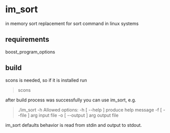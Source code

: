 im_sort
=======

in memory sort replacement for sort command in linux systems

requirements
-----------
boost_program_options

build
-----
scons is needed, so if it is installed run
> scons

after build process was successfully you can use im_sort, e.g.

>./im_sort -h
>Allowed options:
>  -h [ --help ]         produce help message
>  -f [ --file ] arg     input file
>  -o [ --output ] arg   output file

im_sort defaults behavior is read from stdin and output to stdout.
